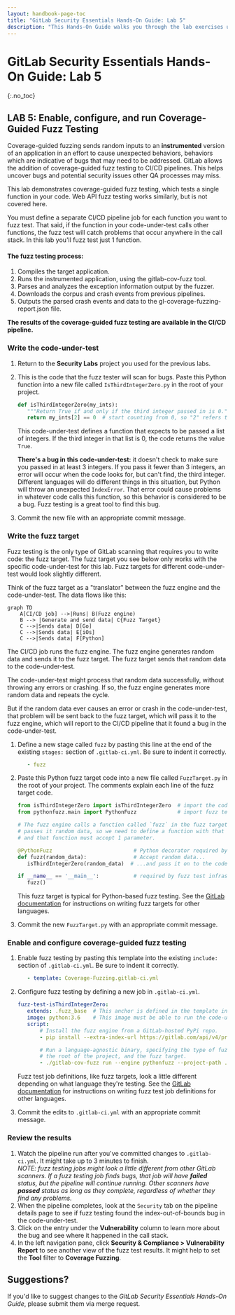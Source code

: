 ```yaml
---
layout: handbook-page-toc
title: "GitLab Security Essentials Hands-On Guide: Lab 5"
description: "This Hands-On Guide walks you through the lab exercises used in the GitLab Security Essentials course."
---
```

# GitLab Security Essentials Hands-On Guide: Lab 5
{:.no_toc}


## LAB 5: Enable, configure, and run Coverage-Guided Fuzz Testing
Coverage-guided fuzzing sends random inputs to an **instrumented** version of an application in an effort to cause unexpected behaviors, behaviors which are indicative of bugs that may need to be addressed. GitLab allows the addition of coverage-guided fuzz testing to CI/CD pipelines. This helps uncover bugs and potential security issues other QA processes may miss.

This lab demonstrates coverage-guided fuzz testing, which tests a single function in your code. Web API fuzz testing works similarly, but is not covered here.

You must define a separate CI/CD pipeline job for each function you want to fuzz test. That said, if the function in your code-under-test calls other functions, the fuzz test will catch problems that occur anywhere in the call stack. In this lab you'll fuzz test just 1 function.

#### The fuzz testing process:
1. Compiles the target application.
1. Runs the instrumented application, using the gitlab-cov-fuzz tool.
1. Parses and analyzes the exception information output by the fuzzer.
1. Downloads the corpus and crash events from previous pipelines.
1. Outputs the parsed crash events and data to the gl-coverage-fuzzing-report.json file.

**The results of the coverage-guided fuzz testing are available in the CI/CD pipeline.**

### Write the code-under-test

1. Return to the **Security Labs** project you used for the previous labs.
1. This is the code that the fuzz tester will scan for bugs. Paste this Python function into a new file called `IsThirdIntegerZero.py` in the root of your project.

    ```python
   def isThirdIntegerZero(my_ints):
       """Return True if and only if the third integer passed in is 0."""
       return my_ints[2] == 0  # start counting from 0, so "2" refers to the 3rd integer passed in
    ```

   This code-under-test defines a function that expects to be passed a list of integers. If the third integer in that list is 0, the code returns the value `True`.

   **There's a bug in this code-under-test:** it doesn't check to make sure you passed in at least 3 integers. If you pass it fewer than 3 integers, an error will occur when the code looks for, but can't find, the third integer. Different languages will do different things in this situation, but Python will throw an unexpected `IndexError`. That error could cause problems in whatever code calls this function, so this behavior is considered to be a bug. Fuzz testing is a great tool to find this bug.
1. Commit the new file with an appropriate commit message.


### Write the fuzz target

Fuzz testing is the only type of GitLab scanning that requires you to write code: the fuzz target. The fuzz target you see below only works with the specific code-under-test for this lab. Fuzz targets for different code-under-test would look slightly different.

Think of the fuzz target as a "translator" between the fuzz engine and the code-under-test. The data flows like this:

```mermaid
graph TD
    A[CI/CD job] -->|Runs| B(Fuzz engine)
    B --> |Generate and send data| C{Fuzz Target}
    C -->|Sends data| D[Go]
    C -->|Sends data| E[iOs]
    C -->|Sends data| F[Python]
```

The CI/CD job runs the fuzz engine. The fuzz engine generates random data and sends it to the fuzz target. The fuzz target sends that random data to the code-under-test.

The code-under-test might process that random data successfully, without throwing any errors or crashing. If so, the fuzz engine generates more random data and repeats the cycle.

But if the random data ever causes an error or crash in the code-under-test, that problem will be sent back to the fuzz target, which will pass it to the fuzz engine, which will report to the CI/CD pipeline that it found a bug in the code-under-test.

1. Define a new stage called `fuzz` by pasting this line at the end of the existing `stages:` section of `.gitlab-ci.yml`. Be sure to indent it correctly.

    ```yml
       - fuzz
    ```

1. Paste this Python fuzz target code into a new file called `FuzzTarget.py` in the root of your project. The comments explain each line of the fuzz target code.

    ```python
   from isThirdIntegerZero import isThirdIntegerZero  # import the code-under-test
   from pythonfuzz.main import PythonFuzz             # import fuzz test infrastructure
 
   # The fuzz engine calls a function called `fuzz` in the fuzz target and
   # passes it random data, so we need to define a function with that name,
   # and that function must accept 1 parameter.

   @PythonFuzz                          # Python decorator required by fuzz test infrastructure
   def fuzz(random_data):               # Accept random data...
       isThirdIntegerZero(random_data)  # ...and pass it on to the code-under-test.
    
   if __name__ == '__main__':           # required by fuzz test infrastructure
       fuzz()
    ```

   This fuzz target is typical for Python-based fuzz testing. See the [GitLab documentation](https://docs.gitlab.com/ee/user/application_security/coverage_fuzzing/#supported-fuzzing-engines-and-languages) for instructions on writing fuzz targets for other languages.

1. Commit the new `FuzzTarget.py` with an appropriate commit message.

### Enable and configure coverage-guided fuzz testing

1. Enable fuzz testing by pasting this template into the existing `include:` section of `.gitlab-ci.yml`. Be sure to indent it correctly.

    ```yml
       - template: Coverage-Fuzzing.gitlab-ci.yml
    ```

1. Configure fuzz testing by defining a new job in `.gitlab-ci.yml`.

    ```yml
   fuzz-test-isThirdIntegerZero:
       extends: .fuzz_base  # This anchor is defined in the template included above.
       image: python:3.6    # This image must be able to run the code-under-test.
       script:
           # Install the fuzz engine from a GitLab-hosted PyPi repo.
           - pip install --extra-index-url https://gitlab.com/api/v4/projects/19904939/packages/pypi/simple pythonfuzz==1.0.8
   
           # Run a language-agnostic binary, specifying the type of fuzz engine, 
           # the root of the project, and the fuzz target.
           - ./gitlab-cov-fuzz run --engine pythonfuzz --project-path ./ -- FuzzTarget.py
    ```

   Fuzz test job definitions, like fuzz targets, look a little different depending on what language they're testing. See the [GitLab documentation](https://docs.gitlab.com/ee/user/application_security/coverage_fuzzing/#configuration) for instructions on writing fuzz test job definitions for other languages.

1. Commit the edits to `.gitlab-ci.yml` with an appropriate commit message.


### Review the results

1. Watch the pipeline run after you've committed changes to `.gitlab-ci.yml`. It might take up to 3 minutes to finish.<br/>
   *NOTE: fuzz testing jobs might look a little different from other GitLab scanners. If a fuzz testing job finds bugs, that job will have **failed** status, but the pipeline will continue running. Other scanners have **passed** status as long as they complete, regardless of whether they find any problems.*
1. When the pipeline completes, look at the `Security` tab on the pipeline details page to see if fuzz testing found the index-out-of-bounds bug in the code-under-test.
1. Click on the entry under the **Vulnerability** column to learn more about the bug and see where it happened in the call stack.
1. In the left navigation pane, click **Security & Compliance > Vulnerability Report** to see another view of the fuzz test results. It might help to set the **Tool** filter to **Coverage Fuzzing**.


## Suggestions?

If you'd like to suggest changes to the *GitLab Security Essentials Hands-On Guide*, please submit them via merge request.
